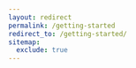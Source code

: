 ```yaml
---
layout: redirect
permalink: /getting-started
redirect_to: /getting-started/
sitemap:
  exclude: true
---
```

